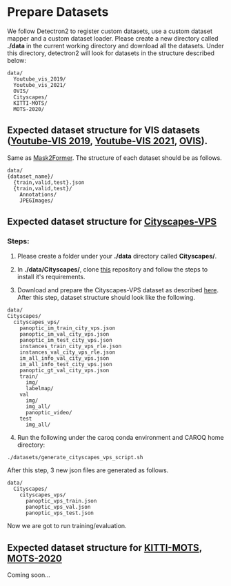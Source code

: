 # Prepare Datasets
We follow Detectron2 to register custom datasets, use a custom dataset mapper and a custom dataset loader.
Please create a new directory called **./data** in the current working directory and download all the datasets. Under this directory, detectron2 will look for datasets in the structure described below:

```
data/
  Youtube_vis_2019/
  Youtube_vis_2021/
  OVIS/
  Cityscapes/
  KITTI-MOTS/
  MOTS-2020/
```

## Expected dataset structure for VIS datasets ([Youtube-VIS 2019](https://competitions.codalab.org/competitions/20128), [Youtube-VIS 2021](https://competitions.codalab.org/competitions/28988), [OVIS](https://codalab.lisn.upsaclay.fr/competitions/4763#participate)).

Same as [Mask2Former](https://github.com/facebookresearch/Mask2Former/tree/main/datasets).
The structure of each dataset should be as follows.

```
data/
{dataset_name}/
  {train,valid,test}.json
  {train,valid,test}/
    Annotations/
    JPEGImages/
```

## Expected dataset structure for [Cityscapes-VPS](https://opendatalab.com/Cityscapes-VPS/github.com/mcahny/vps)


### Steps:

1. Please create a folder under your **./data** directory called **Cityscapes/**.

2. In **./data/Cityscapes/**, clone [this](https://github.com/mcahny/vps/tree/master) repository and follow the steps to install it's requirements.  

3. Download and prepare the Cityscapes-VPS dataset as described [here](https://github.com/mcahny/vps/blob/master/docs/DATASET.md).
After this step, dataset structure should look like the following.

```
data/
Cityscapes/
  cityscapes_vps/
    panoptic_im_train_city_vps.json
    panoptic_im_val_city_vps.json
    panoptic_im_test_city_vps.json  
    instances_train_city_vps_rle.json
    instances_val_city_vps_rle.json
    im_all_info_val_city_vps.json
    im_all_info_test_city_vps.json
    panoptic_gt_val_city_vps.json
    train/
      img/
      labelmap/
    val
      img/
      img_all/
      panoptic_video/
    test
      img_all/
```

4. Run the following under the caroq conda environment and CAROQ home directory:
```
./datasets/generate_cityscapes_vps_script.sh
```
After this step, 3 new json files are generated as follows.
```
data/
  Cityscapes/
    cityscapes_vps/
      panoptic_vps_train.json
      panoptic_vps_val.json
      panoptic_vps_test.json
```
Now we are got to run training/evaluation.


## Expected dataset structure for [KITTI-MOTS](https://www.cvlibs.net/datasets/kitti/eval_mots.php), [MOTS-2020](https://motchallenge.net/workshops/bmtt2020/tracking.html)
Coming soon...
